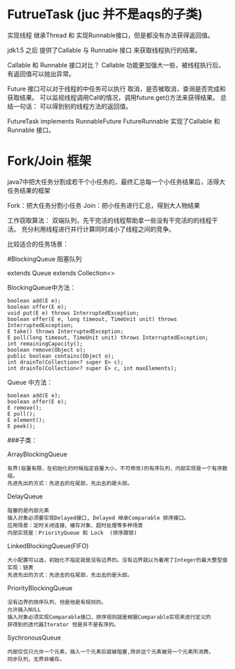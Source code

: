 #  FutrueTask  (juc 并不是aqs的子类)


实现线程 继承Thread 和 实现Runnable接口，但是都没有办法获得返回值。

jdk1.5 之后 提供了Callable 与 Runnable 接口 来获取线程执行的结果。

Callable 和 Runnable 接口对比？
Callable 功能更加强大一些，被线程执行后，有返回值可以抛出异常。

Future
    接口可以对于线程的中任务可以执行 取消，是否被取消，查询是否完成和获取结果。
    可以监视线程调用Call的情况，调用future.get()方法来获得结果。
    总结一句话： 可以得到别的线程方法的返回值。
     

FutureTask  implements  RunnableFuture 
FutureRunnable 实现了Callable 和 Runnable 接口。

# Fork/Join 框架  

java7中把大任务分割成若干个小任务的，最终汇总每一个小任务结果后，活得大任务结果的框架

Fork：把大任务分割小任务
Join：把小任务进行汇总，得到大人物结果

工作窃取算法： 双端队列，先干完活的线程帮助拿一些没有干完活的的线程干活。
充分利用线程进行并行计算同时减小了线程之间的竞争。

比较适合的任务场景：

#BlockingQueue 阻塞队列

extends Queue<E> extends Collection<>

BlockingQueue<E>中方法：

    boolean add(E e);
    boolean offer(E e);
    void put(E e) throws InterruptedException;
    boolean offer(E e, long timeout, TimeUnit unit) throws InterruptedException;
    E take() throws InterruptedException;
    E poll(long timeout, TimeUnit unit) throws InterruptedException;
    int remainingCapacity();    
    boolean remove(Object o);
    public boolean contains(Object o);
    int drainTo(Collection<? super E> c);
    int drainTo(Collection<? super E> c, int maxElements);
          
Queue<E> 中方法：

    boolean add(E e);
    boolean offer(E e);
    E remove();
    E poll();
    E element();
    E peek();

###子类：

ArrayBlockingQueue

    有界(容量有限，在初始化的时候指定容量大小，不可修改)的有序队列，内部实现是一个有序数组。
    先进先出的方式：先进去的在尾部，先出去的是头部。
   
DelayQueue
    
    阻塞的是内部元素
    插入对象必须要实现Delayed接口, Delayed 继承Comparable 排序接口。
    应用场景：定时关闭连接、缓存对象、超时处理等多种场景
    内部实现是：PriorityQueue 和 Lock  (排序跟锁)
    
LinkedBlockingQueue(FIFO)

    大小配置可以选，初始化不指定就是没有边界的。没有边界就以为着用了Integer的最大整型值
    实现：链表
    先进先出的方式：先进去的在尾部，先出去的是头部。
    
PriorityBlockingQueue

    没有边界的排序队列，但是他是有规则的。
    允许插入NULL
    插入对象必须实现Comparable接口，排序规则就是根据Comparable实现来进行定义的
    获得到的迭代器Iterator 但是并不是有序的。
   
SychronousQueue
    
    内部仅仅只允许一个元素，插入一个元素后就被阻塞,除非这个元素被另一个元素所消费。
    同步队列，无界非缓存。
   

    















